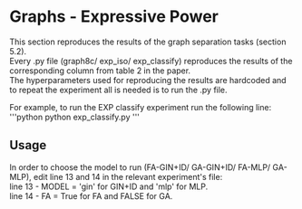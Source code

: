 # Graphs - Expressive Power
This section reproduces the results of the graph separation tasks (section 5.2).  
Every .py file (graph8c/ exp_iso/ exp_classify) reproduces the results of the corresponding column from table 2 in the paper.  
The hyperparameters used for reproducing the results are hardcoded and to repeat the experiment all is needed is to run the .py file.  

For example, to run the EXP classify experiment run the following line:  
'''python
python exp_classify.py
'''

## Usage
In order to choose the model to run (FA-GIN+ID/ GA-GIN+ID/ FA-MLP/ GA-MLP), edit line 13 and 14 in the relevant experiment's file:  
line 13 - MODEL = 'gin' for GIN+ID and 'mlp' for MLP.  
line 14 - FA = True for FA and FALSE for GA.

